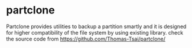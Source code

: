 # partclone
Partclone provides utilities to backup a partition smartly and it is designed for higher compatibility of the file system by using existing library. 
check the source code from https://github.com/Thomas-Tsai/partclone/
